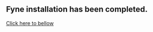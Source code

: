 ## Fyne installation has been completed.
[Click here to bellow](https://www.facebook.com/groups/codingbootcampbd/permalink/1136065446798547/)
